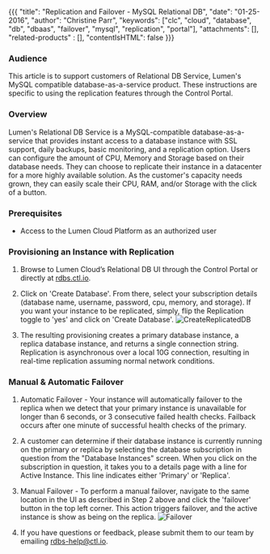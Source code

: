 {{{
  "title": "Replication and Failover - MySQL Relational DB",
  "date": "01-25-2016",
  "author": "Christine Parr",
  "keywords": ["clc", "cloud", "database", "db", "dbaas", "failover", "mysql", "replication", "portal"],
  "attachments": [],
  "related-products" : [],
  "contentIsHTML": false
}}}

### Audience
This article is to support customers of Relational DB Service, Lumen's MySQL compatible database-as-a-service product. These instructions are specific to using the replication features through the Control Portal.

### Overview
Lumen's Relational DB Service is a MySQL-compatible database-as-a-service that provides instant access to a database instance with SSL support, daily backups, basic monitoring, and a replication option. Users can configure the amount of CPU, Memory and Storage based on their database needs. They can choose to replicate their instance in a datacenter for a more highly available solution. As the customer's capacity needs grown, they can easily scale their CPU, RAM, and/or Storage with the click of a button.

### Prerequisites
* Access to the Lumen Cloud Platform as an authorized user

### Provisioning an Instance with Replication
1. Browse to Lumen Cloud’s Relational DB UI through the Control Portal or directly at [rdbs.ctl.io](https://rdbs.ctl.io).

2. Click on 'Create Database'. From there, select your subscription details (database name, username, password, cpu, memory, and storage). If you want your instance to be replicated, simply, flip the Replication toggle to 'yes' and click on 'Create Database'.
   ![CreateReplicatedDB](../images/rdbs/rdbs-create-mysql-with-replication.png)

3. The resulting provisioning creates a primary database instance, a replica database instance, and returns a single connection string. Replication is asynchronous over a local 10G connection, resulting in real-time replication assuming normal network conditions.

### Manual & Automatic Failover
1. Automatic Failover - Your instance will automatically failover to the replica when we detect that your primary instance is unavailable for longer than 6 seconds, or 3 consecutive failed health checks. Failback occurs after one minute of successful health checks of the primary.

2. A customer can determine if their database instance is currently running on the primary or replica by selecting the database subscription in question from the "Database Instances" screen. When you click on the subscription in question, it takes you to a details page with a line for Active Instance. This line indicates either 'Primary' or 'Replica'.

3. Manual Failover - To perform a manual failover, navigate to the same location in the UI as described in Step 2 above and click the 'failover' button in the top left corner. This action triggers failover, and the active instance is show as being on the replica.
   ![Failover](../images/rdbs/rdbs-failover1.png)

4. If you have questions or feedback, please submit them to our team by emailing <a href="mailto:rdbs-help@ctl.io">rdbs-help@ctl.io</a>.
